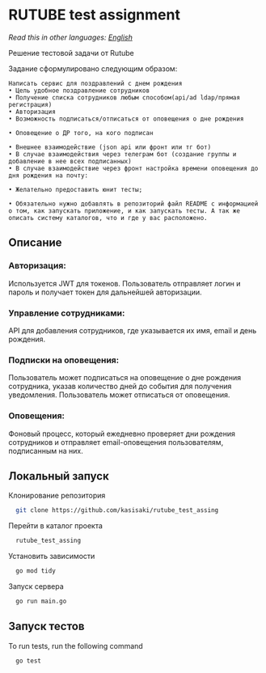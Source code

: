 
# RUTUBE test assignment

*Read this in other languages: [English](README.en.md)*

Решение тестовой задачи от Rutube

Задание сформулировано следующим образом:

```
Написать сервис для поздравлений с днем рождения
• Цель удобное поздравление сотрудников
• Получение списка сотрудников любым способом(api/ad ldap/прямая регистрация)
• Авторизация
• Возможность подписаться/отписаться от оповещения о дне рождения

• Оповещение о ДР того, на кого подписан

• Внешнее взаимодействие (json арi или фронт или тг бот)
• В случае взаимодействия через телеграм бот (создание группы и добавление в нее всех подписанных)
• В случае взаимодействие через фронт настройка времени оповещения до дня рождения на почту: 

• Желательно предоставить юнит тесты;

• Обязательно нужно добавлять в репозиторий файл README с информацией о том, как запускать приложение, и как запускать тесты. А так же описать систему каталогов, что и где у вас расположено.
```

## Описание
### Авторизация:

Используется JWT для токенов. Пользователь отправляет логин и пароль и получает токен для дальнейшей авторизации.
### Управление сотрудниками:

API для добавления сотрудников, где указывается их имя, email и день рождения.
### Подписки на оповещения:

Пользователь может подписаться на оповещение о дне рождения сотрудника, указав количество дней до события для получения уведомления.
Пользователь может отписаться от оповещения.
### Оповещения:

Фоновый процесс, который ежедневно проверяет дни рождения сотрудников и отправляет email-оповещения пользователям, подписанным на них.

## Локальный запуск

Клонирование репозитория

```bash
  git clone https://github.com/kasisaki/rutube_test_assing
```

Перейти в каталог проекта

```bash
  rutube_test_assing
```

Установить зависимости

```bash
  go mod tidy
```

Запуск сервера

```bash
  go run main.go
```


## Запуск тестов

To run tests, run the following command

```bash
  go test
```

